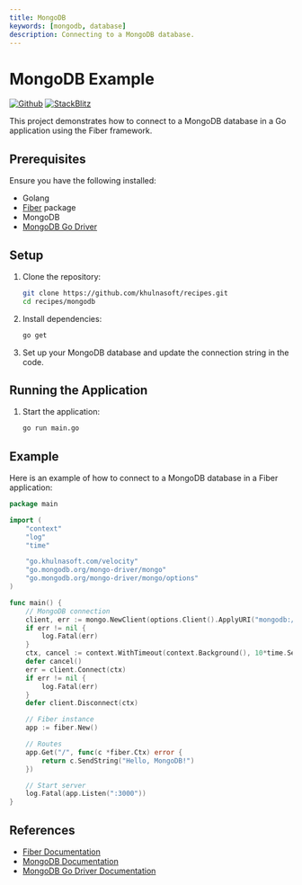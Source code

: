 ```yaml
---
title: MongoDB
keywords: [mongodb, database]
description: Connecting to a MongoDB database.
---
```


# MongoDB Example

[![Github](https://img.shields.io/static/v1?label=&message=Github&color=2ea44f&style=for-the-badge&logo=github)](https://github.com/khulnasoft/recipes/tree/master/mongodb) [![StackBlitz](https://img.shields.io/static/v1?label=&message=StackBlitz&color=2ea44f&style=for-the-badge&logo=StackBlitz)](https://stackblitz.com/github/khulnasoft/recipes/tree/master/mongodb)

This project demonstrates how to connect to a MongoDB database in a Go application using the Fiber framework.

## Prerequisites

Ensure you have the following installed:

- Golang
- [Fiber](https://github.com/khulnasoft/fiber) package
- MongoDB
- [MongoDB Go Driver](https://github.com/mongodb/mongo-go-driver)

## Setup

1. Clone the repository:
    ```sh
    git clone https://github.com/khulnasoft/recipes.git
    cd recipes/mongodb
    ```

2. Install dependencies:
    ```sh
    go get
    ```

3. Set up your MongoDB database and update the connection string in the code.

## Running the Application

1. Start the application:
    ```sh
    go run main.go
    ```

## Example

Here is an example of how to connect to a MongoDB database in a Fiber application:

```go
package main

import (
    "context"
    "log"
    "time"

    "go.khulnasoft.com/velocity"
    "go.mongodb.org/mongo-driver/mongo"
    "go.mongodb.org/mongo-driver/mongo/options"
)

func main() {
    // MongoDB connection
    client, err := mongo.NewClient(options.Client().ApplyURI("mongodb://localhost:27017"))
    if err != nil {
        log.Fatal(err)
    }
    ctx, cancel := context.WithTimeout(context.Background(), 10*time.Second)
    defer cancel()
    err = client.Connect(ctx)
    if err != nil {
        log.Fatal(err)
    }
    defer client.Disconnect(ctx)

    // Fiber instance
    app := fiber.New()

    // Routes
    app.Get("/", func(c *fiber.Ctx) error {
        return c.SendString("Hello, MongoDB!")
    })

    // Start server
    log.Fatal(app.Listen(":3000"))
}
```

## References

- [Fiber Documentation](https://docs.khulnasoft.io)
- [MongoDB Documentation](https://docs.mongodb.com)
- [MongoDB Go Driver Documentation](https://pkg.go.dev/go.mongodb.org/mongo-driver)
